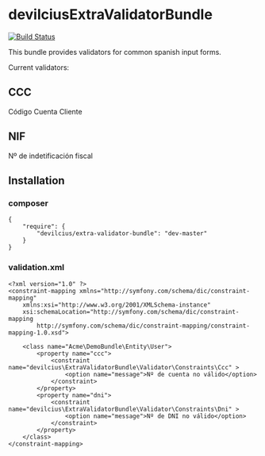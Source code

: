 devilciusExtraValidatorBundle
=================================

[![Build Status](https://travis-ci.org/devilcius/ExtraValidatorBundle.png)](https://travis-ci.org/devilcius/ExtraValidatorBundle)

This bundle provides validators for common spanish input forms.

Current validators:

CCC
---------
Código Cuenta Cliente

NIF
---------
Nº de indetificación fiscal



Installation
---------------

### composer
    {
        "require": {
            "devilcius/extra-validator-bundle": "dev-master"
        }
    }


### validation.xml
    <?xml version="1.0" ?>
    <constraint-mapping xmlns="http://symfony.com/schema/dic/constraint-mapping"
        xmlns:xsi="http://www.w3.org/2001/XMLSchema-instance"
        xsi:schemaLocation="http://symfony.com/schema/dic/constraint-mapping
            http://symfony.com/schema/dic/constraint-mapping/constraint-mapping-1.0.xsd">

        <class name="Acme\DemoBundle\Entity\User">
            <property name="ccc">
                <constraint name="devilcius\ExtraValidatorBundle\Validator\Constraints\Ccc" >
                    <option name="message">Nº de cuenta no válido</option>             
                </constraint>
            </property>
            <property name="dni">
                <constraint name="devilcius\ExtraValidatorBundle\Validator\Constraints\Dni" >
                    <option name="message">Nº de DNI no válido</option>          
                </constraint>
            </property>
        </class>
    </constraint-mapping>
